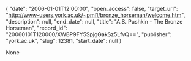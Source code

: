{
  "date": "2006-01-01T12:00:00", 
  "open_access": false, 
  "target_url": "http://www-users.york.ac.uk/~pml1/bronze_horseman/welcome.htm", 
  "description": null, 
  "end_date": null, 
  "title": "A.S. Pushkin - The Bronze Horseman", 
  "record_id": "20060101T120000/XWBP9FY5SpjgGakSz5LfvQ==", 
  "publisher": "york.ac.uk", 
  "slug": 12381, 
  "start_date": null
}

None